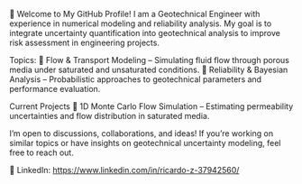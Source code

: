 👋 Welcome to My GitHub Profile!
I am a Geotechnical Engineer with experience in numerical modeling and reliability analysis. My goal is to integrate uncertainty quantification into geotechnical analysis to improve risk assessment in engineering projects.

Topics:
🔹 Flow & Transport Modeling – Simulating fluid flow through porous media under saturated and unsaturated conditions.
🔹 Reliability & Bayesian Analysis – Probabilistic approaches to geotechnical parameters and performance evaluation.

Current Projects
🚧 1D Monte Carlo Flow Simulation – Estimating permeability uncertainties and flow distribution in saturated media.

I’m open to discussions, collaborations, and ideas! If you’re working on similar topics or have insights on geotechnical uncertainty modeling, feel free to reach out.

📩 LinkedIn: https://www.linkedin.com/in/ricardo-z-37942560/

<!--
**Ricardo-geotechnical/Ricardo-geotechnical** is a ✨ _special_ ✨ repository because its `README.md` (this file) appears on your GitHub profile.

Here are some ideas to get you started:

- 🔭 I’m currently working on ...
- 🌱 I’m currently learning ...
- 👯 I’m looking to collaborate on ...
- 🤔 I’m looking for help with ...
- 💬 Ask me about ...
- 📫 How to reach me: ...
- 😄 Pronouns: ...
- ⚡ Fun fact: ...
-->
